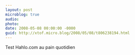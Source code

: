 ```yaml
---
layout: post
microblog: true
audio: 
photo: 
date: 2008-05-08 00:00:00 -0000
guid: http://xtof.micro.blog/2008/05/08/t806238194.html
---
```

Test Hahlo.com au pain quotidien
